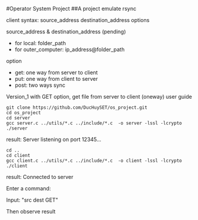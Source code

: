 #Operator System Project
##A project emulate rsync

client syntax: source_address destination_address options

source_address & destination_address (pending)
- for local: folder_path
- for outer_computer: ip_address@folder_path

option
- get: one way from server to client
- put: one way from client to server
- post: two ways sync

Version_1 with GET option, get file from server to client (oneway)
user guide
```
git clone https://github.com/DucHuySET/os_project.git
cd os_project
cd server
gcc server.c ../utils/*.c ../include/*.c  -o server -lssl -lcrypto
./server
```
result: Server listening on port 12345...
```
cd ..
cd client
gcc client.c ../utils/*.c ../include/*.c  -o client -lssl -lcrypto
./client
```
result: 
Connected to server

Enter a command:

Input: "src dest GET"

Then observe result
